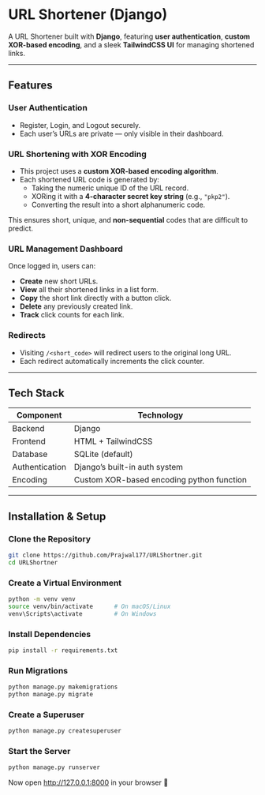 # URL Shortener (Django)

A URL Shortener built with **Django**, featuring **user authentication**, **custom XOR-based encoding**, and a sleek **TailwindCSS UI** for managing shortened links.

---

## Features

### User Authentication
- Register, Login, and Logout securely.
- Each user’s URLs are private — only visible in their dashboard.

### URL Shortening with XOR Encoding
- This project uses a **custom XOR-based encoding algorithm**.
- Each shortened URL code is generated by:
  - Taking the numeric unique ID of the URL record.
  - XORing it with a **4-character secret key string** (e.g., `"pkp2"`).
  - Converting the result into a short alphanumeric code.

This ensures short, unique, and **non-sequential** codes that are difficult to predict.

### URL Management Dashboard
Once logged in, users can:
- **Create** new short URLs.
- **View** all their shortened links in a list form.
- **Copy** the short link directly with a button click.
- **Delete** any previously created link.
- **Track** click counts for each link.

### Redirects
- Visiting `/<short_code>` will redirect users to the original long URL.
- Each redirect automatically increments the click counter.

---

## Tech Stack

| Component | Technology |
|------------|-------------|
| Backend | Django |
| Frontend | HTML + TailwindCSS |
| Database | SQLite (default) |
| Authentication | Django’s built-in auth system |
| Encoding | Custom XOR-based encoding python function |

---

## Installation & Setup

### Clone the Repository
```bash
git clone https://github.com/Prajwal177/URLShortner.git
cd URLShortner
```
### Create a Virtual Environment
```bash
python -m venv venv
source venv/bin/activate      # On macOS/Linux
venv\Scripts\activate         # On Windows
```
### Install Dependencies
```bash
pip install -r requirements.txt
```
### Run Migrations
```bash
python manage.py makemigrations
python manage.py migrate
```
### Create a Superuser
```bash
python manage.py createsuperuser
```
### Start the Server
```bash
python manage.py runserver
```
Now open http://127.0.0.1:8000 in your browser 🎉